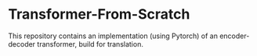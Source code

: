 # Transformer-From-Scratch

This repository contains an implementation (using Pytorch) of an encoder-decoder transformer, build for translation. 